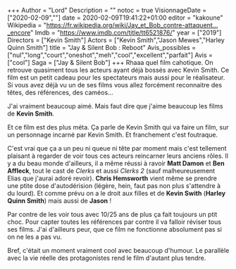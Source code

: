 +++
Author = "Lord"
Description = ""
notoc = true
VisionnageDate = ["2020-02-09",""]
date = 2020-02-09T19:41:22+01:00
editor = "kakoune"
Wikipedia = "https://fr.wikipedia.org/wiki/Jay_et_Bob_contre-attaquent…_encore"
Imdb = "https://www.imdb.com/title/tt6521876/"
year = ["2019"]
Directors = ["Kevin Smith"]
Actors = ["Kevin Smith","Jason Mewes","Harley Quinn Smith"]
title = "Jay & Silent Bob : Reboot"
Avis_possibles = ["nul","long","court","oneshot","meh","cool","excellent","parfait"]
Avis = ["cool"] 
Saga = ["Jay & Silent Bob"]
+++
Rhaaa quel film cahotique.
On retrouve quasiment tous les acteurs ayant déjà bossés avec Kevin Smith.
Ce film est un petit cadeau pour les spectateurs mais aussi pour le réalisateur.
Si vous avez déjà vu un de ses films vous allez forcément reconnaitre des têtes, des références, des caméos…

J'ai vraiment beaucoup aimé.
Mais faut dire que j'aime beaucoup les films de **Kevin Smith**.

Et ce film est des plus méta.
Ça parle de Kevin Smith qui va faire un film, sur un personnage incarné par Kevin Smith.
Et franchement c'est foutraque.

C'est vrai que ça a un peu ni queue ni tête par moment mais c'est tellement plaisant à regarder de voir tous ces acteurs reincarner leurs anciens rôles.
Il y a du beau monde d'ailleurs, il a même réussi à ravoir **Matt Damon** et **Ben Affleck**, tout le cast de *Clerks* et aussi *Clerks 2* (sauf malheureusement Elias que j'aurai adoré revoir).
**Chris Hemsworth** vient même se prendre une ptite dose d'autodérision (légère, hein, faut pas non plus s'attendre à du lourd).
Et comme prévu on a le droit aux filles et de **Kevin Swith** (**Harley Quinn Smith**) mais aussi de **Jason** !

Par contre de les voir tous avec 10/25 ans de plus ça fait toujours un ptit choc.
Pour capter toutes les références par contre il va falloir réviser tous ses films.
J'ai d'ailleurs peur, que ce film ne fonctionne absolument pas si on ne les a pas vu.

Bref, c'était un moment vraiment cool avec beaucoup d'humour.
Le parallèle avec la vie réelle des protagonistes rend le film d'autant plus tendre.

